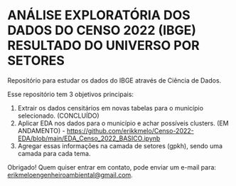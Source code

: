 # ANÁLISE EXPLORATÓRIA DOS DADOS DO CENSO 2022 (IBGE) RESULTADO DO UNIVERSO POR SETORES
Repositório para estudar os dados do IBGE através de Ciência de Dados.

Esse repositório tem 3 objetivos principais:
1. Extrair os dados censitários em novas tabelas para o município selecionado. (CONCLUÍDO) 
2. Aplicar EDA nos dados para o município e achar possíveis clusters. (EM ANDAMENTO) - https://github.com/erikkmelo/Censo-2022-EDA/blob/main/EDA_Censo_2022_BASICO.ipynb
3. Agregar essas informações na camada de setores (gpkh), sendo uma camada para cada tema.

Obrigado! Quem quiser entrar em contato, pode enviar um e-mail para: [erikmeloengenheiroambiental@gmail.com](mailto:erikmeloengenheiroambiental@gmail.com).
